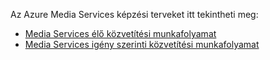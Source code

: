 Az Azure Media Services képzési terveket itt tekintheti meg:

* [Media Services élő közvetítési munkafolyamat](https://azure.microsoft.com/documentation/learning-paths/media-services-streaming-live/)
* [Media Services igény szerinti közvetítési munkafolyamat](https://azure.microsoft.com/documentation/learning-paths/media-services-streaming-on-demand/)


<!--HONumber=Feb17_HO3-->


